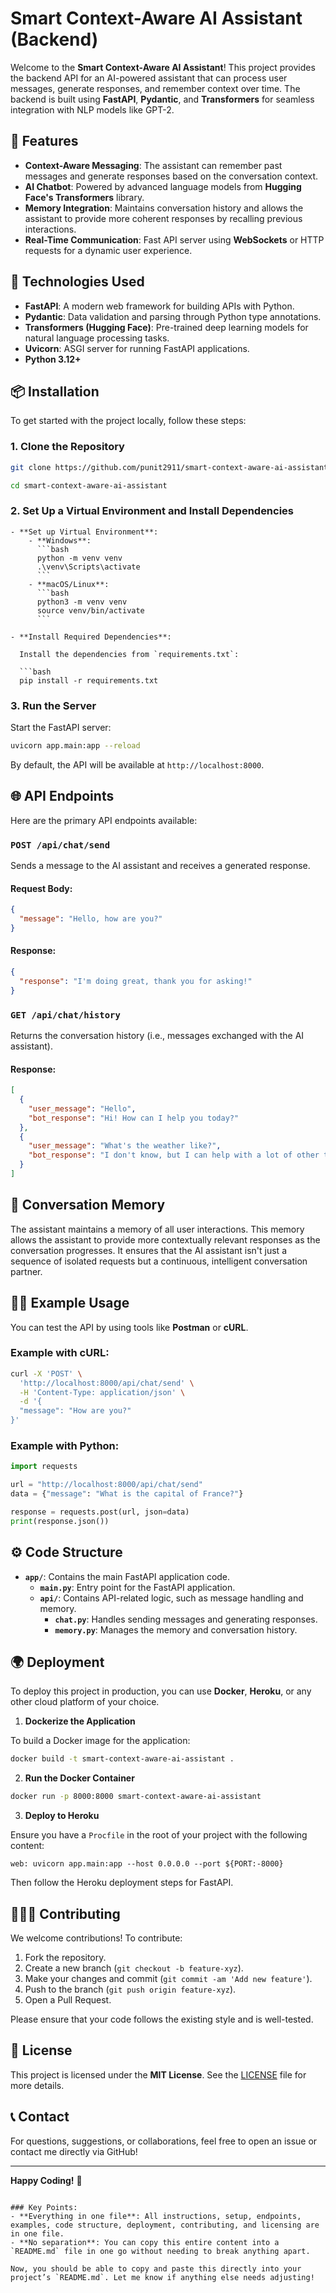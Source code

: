 
# Smart Context-Aware AI Assistant (Backend)

Welcome to the **Smart Context-Aware AI Assistant**! This project provides the backend API for an AI-powered assistant that can process user messages, generate responses, and remember context over time. The backend is built using **FastAPI**, **Pydantic**, and **Transformers** for seamless integration with NLP models like GPT-2.

## 🚀 Features

- **Context-Aware Messaging**: The assistant can remember past messages and generate responses based on the conversation context.
- **AI Chatbot**: Powered by advanced language models from **Hugging Face's Transformers** library.
- **Memory Integration**: Maintains conversation history and allows the assistant to provide more coherent responses by recalling previous interactions.
- **Real-Time Communication**: Fast API server using **WebSockets** or HTTP requests for a dynamic user experience.

## 🔧 Technologies Used

- **FastAPI**: A modern web framework for building APIs with Python.
- **Pydantic**: Data validation and parsing through Python type annotations.
- **Transformers (Hugging Face)**: Pre-trained deep learning models for natural language processing tasks.
- **Uvicorn**: ASGI server for running FastAPI applications.
- **Python 3.12+**

## 📦 Installation

To get started with the project locally, follow these steps:

### 1. Clone the Repository

```bash
git clone https://github.com/punit2911/smart-context-aware-ai-assistant.git

cd smart-context-aware-ai-assistant
```
### 2. Set Up a Virtual Environment and Install Dependencies
```
- **Set up Virtual Environment**:
    - **Windows**:
      ```bash
      python -m venv venv
      .\venv\Scripts\activate
      ```
    - **macOS/Linux**:
      ```bash
      python3 -m venv venv
      source venv/bin/activate
      ```

- **Install Required Dependencies**:

  Install the dependencies from `requirements.txt`:

  ```bash
  pip install -r requirements.txt
  ```

### 3. Run the Server

Start the FastAPI server:

```bash
uvicorn app.main:app --reload
```

By default, the API will be available at `http://localhost:8000`.

## 🌐 API Endpoints

Here are the primary API endpoints available:

### `POST /api/chat/send`

Sends a message to the AI assistant and receives a generated response.

#### Request Body:

```json
{
  "message": "Hello, how are you?"
}
```

#### Response:

```json
{
  "response": "I'm doing great, thank you for asking!"
}
```

### `GET /api/chat/history`

Returns the conversation history (i.e., messages exchanged with the AI assistant).

#### Response:

```json
[
  {
    "user_message": "Hello",
    "bot_response": "Hi! How can I help you today?"
  },
  {
    "user_message": "What's the weather like?",
    "bot_response": "I don't know, but I can help with a lot of other things!"
  }
]
```

## 🔄 Conversation Memory

The assistant maintains a memory of all user interactions. This memory allows the assistant to provide more contextually relevant responses as the conversation progresses. It ensures that the AI assistant isn't just a sequence of isolated requests but a continuous, intelligent conversation partner.

## 🧑‍💻 Example Usage

You can test the API by using tools like **Postman** or **cURL**.

### Example with cURL:

```bash
curl -X 'POST' \
  'http://localhost:8000/api/chat/send' \
  -H 'Content-Type: application/json' \
  -d '{
  "message": "How are you?"
}'
```

### Example with Python:

```python
import requests

url = "http://localhost:8000/api/chat/send"
data = {"message": "What is the capital of France?"}

response = requests.post(url, json=data)
print(response.json())
```

## ⚙️ Code Structure

- **`app/`**: Contains the main FastAPI application code.
  - **`main.py`**: Entry point for the FastAPI application.
  - **`api/`**: Contains API-related logic, such as message handling and memory.
    - **`chat.py`**: Handles sending messages and generating responses.
    - **`memory.py`**: Manages the memory and conversation history.

## 🌍 Deployment

To deploy this project in production, you can use **Docker**, **Heroku**, or any other cloud platform of your choice.

1. **Dockerize the Application**

To build a Docker image for the application:

```bash
docker build -t smart-context-aware-ai-assistant .
```

2. **Run the Docker Container**

```bash
docker run -p 8000:8000 smart-context-aware-ai-assistant
```

3. **Deploy to Heroku**

Ensure you have a `Procfile` in the root of your project with the following content:

```
web: uvicorn app.main:app --host 0.0.0.0 --port ${PORT:-8000}
```

Then follow the Heroku deployment steps for FastAPI.

## 🧑‍🤝‍🧑 Contributing

We welcome contributions! To contribute:

1. Fork the repository.
2. Create a new branch (`git checkout -b feature-xyz`).
3. Make your changes and commit (`git commit -am 'Add new feature'`).
4. Push to the branch (`git push origin feature-xyz`).
5. Open a Pull Request.

Please ensure that your code follows the existing style and is well-tested.

## 💬 License

This project is licensed under the **MIT License**. See the [LICENSE](LICENSE) file for more details.

## 📞 Contact

For questions, suggestions, or collaborations, feel free to open an issue or contact me directly via GitHub!

---

**Happy Coding!** 🎉
```

### Key Points:
- **Everything in one file**: All instructions, setup, endpoints, examples, code structure, deployment, contributing, and licensing are in one file.
- **No separation**: You can copy this entire content into a `README.md` file in one go without needing to break anything apart.

Now, you should be able to copy and paste this directly into your project’s `README.md`. Let me know if anything else needs adjusting!
